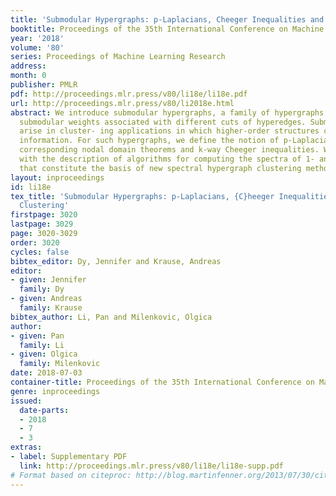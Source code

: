 ```yaml
---
title: 'Submodular Hypergraphs: p-Laplacians, Cheeger Inequalities and Spectral Clustering'
booktitle: Proceedings of the 35th International Conference on Machine Learning
year: '2018'
volume: '80'
series: Proceedings of Machine Learning Research
address: 
month: 0
publisher: PMLR
pdf: http://proceedings.mlr.press/v80/li18e/li18e.pdf
url: http://proceedings.mlr.press/v80/li2018e.html
abstract: We introduce submodular hypergraphs, a family of hypergraphs that have different
  submodular weights associated with different cuts of hyperedges. Submodular hypergraphs
  arise in cluster- ing applications in which higher-order structures carry relevant
  information. For such hypergraphs, we define the notion of p-Laplacians and derive
  corresponding nodal domain theorems and k-way Cheeger inequalities. We conclude
  with the description of algorithms for computing the spectra of 1- and 2-Laplacians
  that constitute the basis of new spectral hypergraph clustering methods.
layout: inproceedings
id: li18e
tex_title: 'Submodular Hypergraphs: p-Laplacians, {C}heeger Inequalities and Spectral
  Clustering'
firstpage: 3020
lastpage: 3029
page: 3020-3029
order: 3020
cycles: false
bibtex_editor: Dy, Jennifer and Krause, Andreas
editor:
- given: Jennifer
  family: Dy
- given: Andreas
  family: Krause
bibtex_author: Li, Pan and Milenkovic, Olgica
author:
- given: Pan
  family: Li
- given: Olgica
  family: Milenkovic
date: 2018-07-03
container-title: Proceedings of the 35th International Conference on Machine Learning
genre: inproceedings
issued:
  date-parts:
  - 2018
  - 7
  - 3
extras:
- label: Supplementary PDF
  link: http://proceedings.mlr.press/v80/li18e/li18e-supp.pdf
# Format based on citeproc: http://blog.martinfenner.org/2013/07/30/citeproc-yaml-for-bibliographies/
---
```

